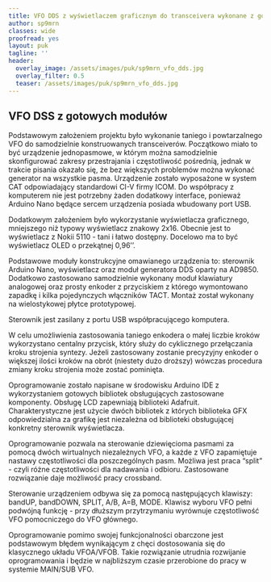 ```yaml
---
title: VFO DDS z wyświetlaczem graficznym do transceivera wykonane z gotowych modułów z kodem open source
author: sp9mrn
classes: wide
proofread: yes
layout: puk
tagline: ''
header:
  overlay_image: /assets/images/puk/sp9mrn_vfo_dds.jpg
  overlay_filter: 0.5
  teaser: /assets/images/puk/sp9mrn_vfo_dds.jpg
---
```


## VFO DSS z gotowych modułów
Podstawowym założeniem projektu było wykonanie taniego i powtarzalnego VFO do samodzielnie konstruowanych transceiverów. Początkowo miało to być urządzenie jednopasmowe, w którym można samodzielnie skonfigurować zakresy przestrajania i częstotliwość pośrednią, jednak w trakcie pisania okazało się, że bez większych problemów można wykonać generator na wszystkie pasma. Urządzenie zostało wyposażone w system CAT odpowiadający standardowi CI-V firmy ICOM. Do współpracy z komputerem nie jest potrzebny żaden dodatkowy interface, ponieważ Arduino Nano będące sercem urządzenia posiada wbudowany port USB.

Dodatkowym założeniem było wykorzystanie wyświetlacza graficznego, mniejszego niż typowy wyświetlacz znakowy 2x16. Obecnie jest to wyświetlacz z Nokii 5110 - tani i łatwo dostępny. Docelowo ma to być wyświetlacz OLED o przekątnej 0,96’’.

Podstawowe moduły konstrukcyjne omawianego urządzenia to: sterownik Arduino Nano, wyświetlacz oraz moduł generatora DDS oparty na AD9850. Dodatkowo zastosowano samodzielnie wykonany moduł klawiatury analogowej oraz prosty enkoder z przyciskiem z którego wymontowano zapadkę i kilka pojedynczych włączników TACT. Montaż został wykonany na wielostykowej płytce prototypowej.

Sterownik jest zasilany z portu USB współpracującego komputera.

W celu umożliwienia zastosowania taniego enkodera o małej liczbie kroków wykorzystano centalny przycisk, który służy do cyklicznego przełączania kroku strojenia syntezy. Jeżeli zastosowany zostanie precyzyjny enkoder o większej ilości kroków na obrót (niestety dużo droższy) wówczas procedura zmiany kroku strojenia może zostać pominięta.

Oprogramowanie zostało napisane w środowisku Arduino IDE z wykorzystaniem gotowych bibliotek obsługujących zastosowane komponenty. Obsługę LCD zapewniają biblioteki Adafruit. Charakterystyczne jest użycie dwóch bibliotek z których biblioteka GFX odpowiedzialna za grafikę jest niezależna od biblioteki obsługującej konkretny sterownik wyświetlacza.

Oprogramowanie pozwala na sterowanie dziewięcioma pasmami za pomocą dwóch wirtualnych niezależnych VFO, a każde z VFO zapamiętuje nastawy częstotliwości dla poszczególnych pasm. Możliwa jest praca “split” - czyli różne częstotliwości dla nadawania i odbioru. Zastosowane rozwiązanie daje możliwość pracy crossband.

Sterowanie urządzeniem odbywa się za pomocą następujących klawiszy: bandUP, bandDOWN, SPLIT, A/B, A=B, MODE. Klawisz wyboru VFO pełni podwójną funkcję - przy dłuższym przytrzymaniu wyrównuje częstotliwość VFO pomocniczego do VFO głównego.

Oprogramowanie pomimo swojej funkcjonalności obarczone jest podstawowym błędem wynikającym z chęci dostosowania się do klasycznego układu VFOA/VFOB. Takie rozwiązanie utrudnia rozwijanie oprogramowania i będzie w najbliższym czasie przerobione do pracy w systemie MAIN/SUB VFO.
